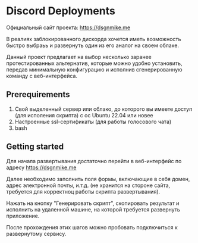 # Discord Deployments

Официальный сайт проекта: https://dsgnmike.me

В реалиях заблокированного дискорда хочется иметь возможность быстро выбраьь и развернуть один из его аналог на своем облаке.

Данный проект предлагает на выбор несколько заранее протестированных альтернатив, которые можно удобно установить, передав минимальную конфигурацию и исполнив сгенерированную команду с веб-интерфейса.

## Prerequirements

1. Свой выделенный сервер или облако, до которого вы имеете доступ (для исполения скрипта) с ос Ubuntu 22.04 или новее
2. Настроенные ssl-сертификаты (для работы голосового чата)
3. bash

## Getting started

Для начала развертывания достаточно перейти в веб-интерфейс по адресу https://dsgnmike.me

Далее необходимо заполнить поля формы, включающие в себя домен, адрес электронной почты, и.т.д. (не хранится на стороне сайта, требуется для корректноц работы скрипта развертывания).

Нажать на кнопку "Генерировать скрипт", скопировать результат и исполнить на удаленной машине, на которой требуется развернуть приложение.

После прохождения этих шагов можно пробовать подключиться к развернутому сервису.
